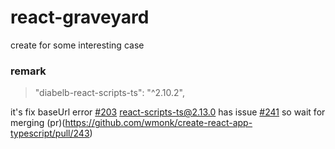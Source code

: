 
# react-graveyard
create for some interesting case



### remark

> "diabelb-react-scripts-ts": "^2.10.2",

it's fix baseUrl error [#203](https://github.com/wmonk/create-react-app-typescript/issues/203)
react-scripts-ts@2.13.0 has issue [#241](https://github.com/wmonk/create-react-app-typescript/issues/241)
so wait for merging (pr)(https://github.com/wmonk/create-react-app-typescript/pull/243)

